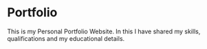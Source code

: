 # Portfolio
This is my Personal Portfolio Website. In this I have shared my skills, qualifications and my educational details.
